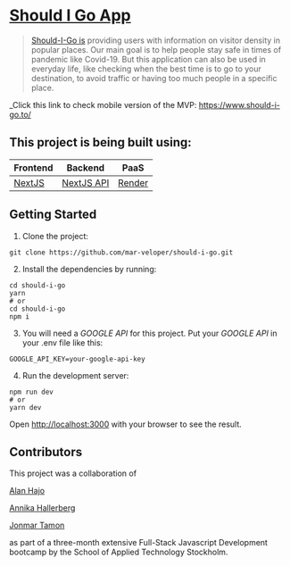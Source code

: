 # [Should I Go App](https://www.should-i-go.to/)

> [Should-I-Go is](https://www.should-i-go.to/) providing users with information on visitor density in popular places. Our main goal is to help people stay safe in times of pandemic like Covid-19. But this application can also be used in everyday life, like checking when the best time is to go to your destination, to avoid traffic or having too much people in a specific place.

_Click this link to check mobile version of the MVP: https://www.should-i-go.to/


## This project is being built using: 
Frontend | Backend | PaaS
------------ | ------------- | -------------
[NextJS](https://nextjs.org/) | [NextJS API](https://nextjs.org/docs/api-routes/introduction) | [Render](https://render.com/)

## Getting Started

1. Clone the project:
```
git clone https://github.com/mar-veloper/should-i-go.git
```

2. Install the dependencies by running: 
```
cd should-i-go
yarn
# or 
cd should-i-go
npm i
```

3. You will need a *GOOGLE API* for this project. Put your *GOOGLE API* in your .env file like this:
```
GOOGLE_API_KEY=your-google-api-key
````

4. Run the development server:

```
npm run dev
# or
yarn dev
```

Open [http://localhost:3000](http://localhost:3000) with your browser to see the result.


## Contributors
This project was a collaboration of 

[Alan Hajo](https://github.com/AlanoxSwe)

[Annika Hallerberg](https://github.com/annika-works)

[Jonmar Tamon](https://github.com/mar-veloper)

as part of a three-month extensive Full-Stack Javascript Development bootcamp by the School of Applied Technology Stockholm.
